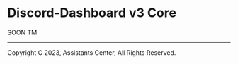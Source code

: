 # Discord-Dashboard v3 Core

SOON TM

<hr />

Copyright C 2023, Assistants Center, All Rights Reserved.